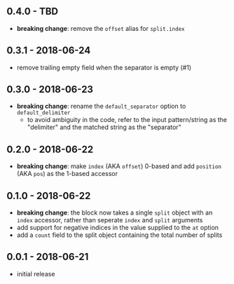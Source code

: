 ## 0.4.0 - TBD

- **breaking change**: remove the `offset` alias for `split.index`

## 0.3.1 - 2018-06-24

- remove trailing empty field when the separator is empty (#1)

## 0.3.0 - 2018-06-23

- **breaking change**: rename the `default_separator` option to `default_delimiter`
  - to avoid ambiguity in the code, refer to the input pattern/string as the
    "delimiter" and the matched string as the "separator"

## 0.2.0 - 2018-06-22

- **breaking change**: make `index` (AKA `offset`) 0-based and add `position`
  (AKA `pos`) as the 1-based accessor

## 0.1.0 - 2018-06-22

- **breaking change**: the block now takes a single `split` object with an
  `index` accessor, rather than seperate `index` and `split` arguments
- add support for negative indices in the value supplied to the `at` option
- add a `count` field to the split object containing the total number of splits

## 0.0.1 - 2018-06-21

- initial release
